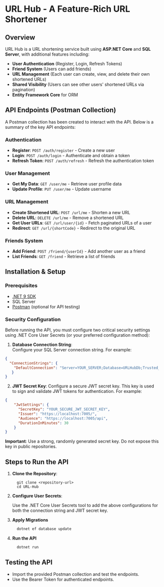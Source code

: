 # URL Hub - A Feature-Rich URL Shortener

## Overview

URL Hub is a URL shortening service built using **ASP.NET Core** and **SQL Server**, with additional features including:
- **User Authentication** (Register, Login, Refresh Tokens)
- **Friend System** (Users can add friends)
- **URL Management** (Each user can create, view, and delete their own shortened URLs)
- **Shared Visibility** (Users can see other users' shortened URLs via pagination)
- **Entity Framework Core** for ORM

## API Endpoints (Postman Collection)

A Postman collection has been created to interact with the API. Below is a summary of the key API endpoints:

### Authentication
- **Register**: `POST /auth/register` - Create a new user
- **Login**: `POST /auth/login` - Authenticate and obtain a token
- **Refresh Token**: `POST /auth/refresh` - Refresh the authentication token

### User Management
- **Get My Data**: `GET /user/me` - Retrieve user profile data
- **Update Profile**: `PUT /user/me` - Update username

### URL Management
- **Create Shortened URL**: `POST /url/me` - Shorten a new URL
- **Delete URL**: `DELETE /url/me` - Remove a shortened URL
- **Get User URLs**: `GET /url/user/{id}` - Fetch paginated URLs of a user
- **Redirect**: `GET /url/{shortCode}` - Redirect to the original URL

### Friends System
- **Add Friend**: `POST /friend/{userId}` - Add another user as a friend
- **List Friends**: `GET /friend` - Retrieve a list of friends

## Installation & Setup

### Prerequisites
- [.NET 9 SDK](https://dotnet.microsoft.com/download)
- SQL Server
- [Postman](https://www.postman.com/) (optional for API testing)

### Security Configuration

Before running the API, you must configure two critical security settings using .NET Core User Secrets (or your preferred configuration method):

1. **Database Connection String**:  
   Configure your SQL Server connection string. For example:
  ```json
  {
    "ConnectionStrings": {
      "DefaultConnection": "Server=YOUR_SERVER;Database=URLHubDb;Trusted_Connection=True;MultipleActiveResultSets=true"
     }
  }
  ```

2. **JWT Secret Key**:
  Configure a secure JWT secret key. This key is used to sign and validate JWT tokens for authentication. For example:
  ```json
  {
      "JwtSettings": {
        "SecretKey": "YOUR_SECURE_JWT_SECRET_KEY",
        "Issuer": "https://localhost:7005/",
        "Audience": "https://localhost:7005/api",
        "DurationInMinutes": 30
      }
  }
  ```
  **Important**: Use a strong, randomly generated secret key. Do not expose this key in public repositories.

## Steps to Run the API

  1. **Clone the Repository**:
      ```git
        git clone <repository-url>
        cd URL-Hub
      ```

  2. **Configure User Secrets**:
     
      Use the .NET Core User Secrets tool to add the above configurations for both the connection string and JWT secret key.

  3. **Apply Migrations**
      ```sh
        dotnet ef database update
      ```

  4. **Run the API**
      ```sh
        dotnet run
      ```

## Testing the API
- Import the provided Postman collection and test the endpoints.
- Use the Bearer Token for authenticated endpoints.
